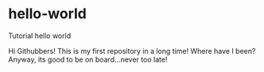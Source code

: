 # hello-world
Tutorial hello world

Hi Githubbers!
This is my first repository in a long time! Where have I been?
Anyway, its good to be on board...never too late!
